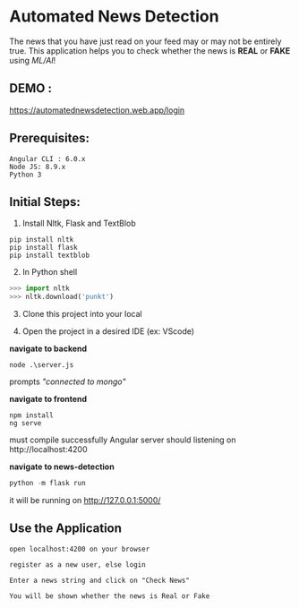 # **Automated News Detection**

  The news that you have just read on your feed may or may not be entirely true. 
  This application helps you to check whether the news is **REAL** or **FAKE** using *ML/AI*!
  
## DEMO : 
https://automatednewsdetection.web.app/login

## Prerequisites:

	Angular CLI : 6.0.x
	Node JS: 8.9.x
	Python 3
	
## Initial Steps:

1. Install Nltk, Flask and TextBlob
```
pip install nltk
pip install flask
pip install textblob
```
 
2. In Python shell 
```python
>>> import nltk
>>> nltk.download('punkt')
```
	
3. Clone this project into your local
	
4. Open the project in a desired IDE (ex: VScode)
	
**navigate to backend**
```node
node .\server.js
```
prompts *"connected to mongo"*
		
**navigate to frontend**
```
npm install
ng serve
```   
must compile successfully 
Angular server should listening on http://localhost:4200
	
**navigate to news-detection**
```python
python -m flask run
```
it will be running on http://127.0.0.1:5000/
	
		
## Use the Application

	open localhost:4200 on your browser
	
	register as a new user, else login
	
	Enter a news string and click on "Check News"
	
	You will be shown whether the news is Real or Fake
	
